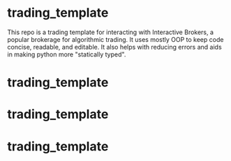 # trading_template
This repo is a trading template for interacting with Interactive Brokers, a popular brokerage for algorithmic trading.
It uses mostly OOP to keep code concise, readable, and editable. It also helps with reducing errors and aids in making python more "statically typed".
# trading_template
# trading_template
# trading_template
